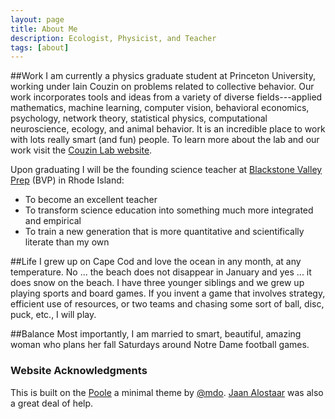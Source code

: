 ```yaml
---
layout: page
title: About Me
description: Ecologist, Physicist, and Teacher
tags: [about]
---
```


##Work
I am currently a physics graduate student at Princeton University, working under Iain Couzin on problems related to collective behavior.  Our work incorporates tools and ideas from a variety of diverse fields---applied mathematics, machine learning, computer vision, behavioral economics, psychology, network theory, statistical physics, computational neuroscience, ecology, and animal behavior.  It is an incredible place to work with lots really smart (and fun) people.  To learn more about the lab and our work visit the [Couzin Lab website](http://icouzin.princeton.edu).

Upon graduating I will be the founding science teacher at [Blackstone Valley Prep](http://www.bvprep.blogspot.com/) (BVP) in Rhode Island:

* To become an excellent teacher
* To transform science education into something much more integrated and empirical
* To train a new generation that is more quantitative and scientifically literate than my own 

##Life
I grew up on Cape Cod and love the ocean in any month, at any temperature.  No ... the beach does not disappear in January and yes ... it does snow on the beach.  I have three younger siblings and we grew up playing sports and board games.  If you invent a game that involves strategy, efficient use of resources, or two teams and chasing some sort of ball, disc, puck, etc., I will play.

##Balance
Most importantly, I am married to smart, beautiful, amazing woman who plans her fall Saturdays around Notre Dame football games.


### Website Acknowledgments
This is built on the [Poole](https://github.com/poole) a minimal theme by [@mdo](https://twitter.com/mdo). [Jaan Alostaar](https://jaan.io/) was also a great deal of help.